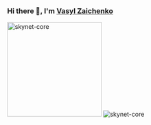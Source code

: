 <h3 style="text-decoration: none;">Hi there 👋, I'm <a href="https://www.linkedin.com/in/vasyl-zaichenko-3865aa150/" target="_blank">Vasyl Zaichenko</a></h3>
<picture>
  <source srcset="https://github-readme-stats.vercel.app/api?username=skynet-core&show_icons=true&hide_rank=true&text_bold=false&theme=dark" media="(prefers-color-scheme: dark)" />
  <source srcset="https://github-readme-stats.vercel.app/api?username=skynet-core&show_icons=true&hide_rank=true&text_bold=false&theme=light" media="(prefers-color-scheme: light), (prefers-color-scheme: no-preference)" />
  <img src="https://github-readme-stats.vercel.app/api?username=skynet-core&show_icons=true&hide_rank=true&text_bold=false" alt="skynet-core" height="220"/>
</picture>
<picture>
  <source srcset="https://github-readme-stats.vercel.app/api/top-langs?username=skynet-core&show_icons=true&locale=en&layout=donut-vertical&theme=dark" media="(prefers-color-scheme: dark)" />
  <source srcset="https://github-readme-stats.vercel.app/api/top-langs?username=skynet-core&show_icons=true&locale=en&layout=donut-vertical&theme=light" media="(prefers-color-scheme: light), (prefers-color-scheme: no-preference)" />
  <img src="https://github-readme-stats.vercel.app/api/top-langs?username=skynet-core&show_icons=true&locale=en&layout=donut-vertical" alt="skynet-core"/>
</picture>
